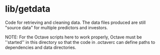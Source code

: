 lib/getdata
===
Code for retrieving and cleaning data. The data files
produced are still "source data" for multiple predictors and
investors.

NOTE: For the Octave scripts here to work properly, Octave must
be ''started'' in this directory so that the code in .octaverc
can define paths to dependencies and data directories.
